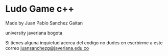 # Ludo Game c++

Made by Juan Pablo Sanchez Gaitan

university javeriana bogota

Si tienes alguna inquietud acerca del codigo no dudes en escrbirme a este correo juansanchezg@javeriana.edu.co
